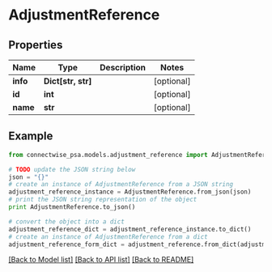 # AdjustmentReference


## Properties
Name | Type | Description | Notes
------------ | ------------- | ------------- | -------------
**info** | **Dict[str, str]** |  | [optional] 
**id** | **int** |  | [optional] 
**name** | **str** |  | [optional] 

## Example

```python
from connectwise_psa.models.adjustment_reference import AdjustmentReference

# TODO update the JSON string below
json = "{}"
# create an instance of AdjustmentReference from a JSON string
adjustment_reference_instance = AdjustmentReference.from_json(json)
# print the JSON string representation of the object
print AdjustmentReference.to_json()

# convert the object into a dict
adjustment_reference_dict = adjustment_reference_instance.to_dict()
# create an instance of AdjustmentReference from a dict
adjustment_reference_form_dict = adjustment_reference.from_dict(adjustment_reference_dict)
```
[[Back to Model list]](../README.md#documentation-for-models) [[Back to API list]](../README.md#documentation-for-api-endpoints) [[Back to README]](../README.md)


